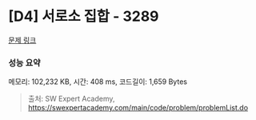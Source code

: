 # [D4] 서로소 집합 - 3289 

[문제 링크](https://swexpertacademy.com/main/code/problem/problemDetail.do?contestProbId=AWBJKA6qr2oDFAWr) 

### 성능 요약

메모리: 102,232 KB, 시간: 408 ms, 코드길이: 1,659 Bytes



> 출처: SW Expert Academy, https://swexpertacademy.com/main/code/problem/problemList.do